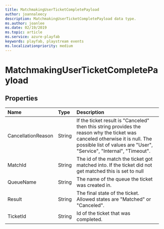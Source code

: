 ```yaml
---
title: MatchmakingUserTicketCompletePayload
author: joannaleecy
description: MatchmakingUserTicketCompletePayload data type.
ms.author: joanlee
ms.date: 02/19/2019
ms.topic: article
ms.service: azure-playfab
keywords: playfab, playstream events
ms.localizationpriority: medium
---
```


# MatchmakingUserTicketCompletePayload

## Properties

|Name|Type|Description|
| :--------------------|:-------------------|:----------------------|
|CancellationReason|String|If the ticket result is "Canceled" then this string provides the reason why the ticket was canceled otherwise it is null. The possible list of values are "User", "Service", "Internal", "Timeout".|
|MatchId|String|The id of the match the ticket got matched into. If the ticket did not get matched this is set to null|
|QueueName|String|The name of the queue the ticket was created in.|
|Result|String|The final state of the ticket. Allowed states are "Matched" or "Canceled".|
|TicketId|String|Id of the ticket that was completed.|
